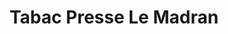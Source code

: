 ---
title: "Tabac Presse Le Madran"
url: /pessac/tabac-presse-le-madran/
shop: marchand de journaux
---